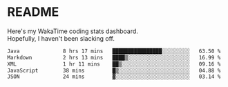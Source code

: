 # README

Here's my WakaTime coding stats dashboard.  
Hopefully, I haven't been slacking off.

<!--START_SECTION:waka-->

```txt
Java              8 hrs 17 mins   ████████████████░░░░░░░░░   63.50 %
Markdown          2 hrs 13 mins   ████▒░░░░░░░░░░░░░░░░░░░░   16.99 %
XML               1 hr 11 mins    ██▒░░░░░░░░░░░░░░░░░░░░░░   09.16 %
JavaScript        38 mins         █▒░░░░░░░░░░░░░░░░░░░░░░░   04.88 %
JSON              24 mins         ▓░░░░░░░░░░░░░░░░░░░░░░░░   03.14 %
```

<!--END_SECTION:waka-->